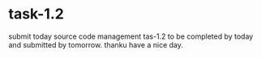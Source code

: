 # task-1.2
submit today
source code management tas-1.2 to be completed by today and submitted by tomorrow. thanku have a nice day.
